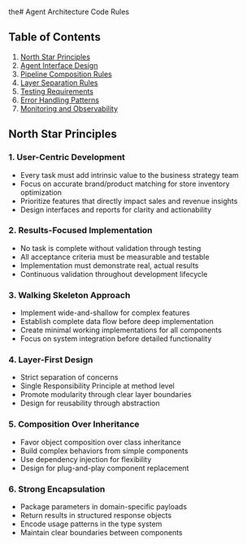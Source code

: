 the# Agent Architecture Code Rules



## Table of Contents
1. [North Star Principles](#north-star-principles)
2. [Agent Interface Design](#agent-interface-design)
3. [Pipeline Composition Rules](#pipeline-composition-rules)
4. [Layer Separation Rules](#layer-separation-rules)
5. [Testing Requirements](#testing-requirements)
6. [Error Handling Patterns](#error-handling-patterns)
7. [Monitoring and Observability](#monitoring-and-observability)



## North Star Principles

### 1. User-Centric Development
- Every task must add intrinsic value to the business strategy team
- Focus on accurate brand/product matching for store inventory optimization
- Prioritize features that directly impact sales and revenue insights
- Design interfaces and reports for clarity and actionability


### 2. Results-Focused Implementation
- No task is complete without validation through testing
- All acceptance criteria must be measurable and testable
- Implementation must demonstrate real, actual results
- Continuous validation throughout development lifecycle


### 3. Walking Skeleton Approach
- Implement wide-and-shallow for complex features
- Establish complete data flow before deep implementation
- Create minimal working implementations for all components
- Focus on system integration before detailed functionality


### 4. Layer-First Design
- Strict separation of concerns
- Single Responsibility Principle at method level
- Promote modularity through clear layer boundaries
- Design for reusability through abstraction


### 5. Composition Over Inheritance
- Favor object composition over class inheritance
- Build complex behaviors from simple components
- Use dependency injection for flexibility
- Design for plug-and-play component replacement


### 6. Strong Encapsulation
- Package parameters in domain-specific payloads
- Return results in structured response objects
- Encode usage patterns in the type system
- Maintain clear boundaries between components
